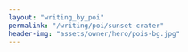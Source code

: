```yaml
---
layout: "writing_by_poi"
permalink: "/writing/poi/sunset-crater"
header-img: "assets/owner/hero/pois-bg.jpg"
---
```

